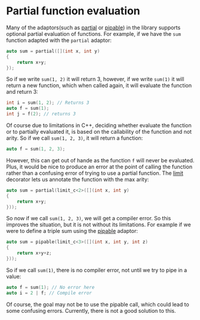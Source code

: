 <!-- Copyright 2018 Paul Fultz II
     Distributed under the Boost Software License, Version 1.0.
     (http://www.boost.org/LICENSE_1_0.txt)
-->

Partial function evaluation
===========================

Many of the adaptors(such as [partial](partial) or [pipable](pipable)) in the library supports optional partial evaluation of functions. For example, if we have the `sum` function adapted with the `partial` adaptor:

```cpp
auto sum = partial([](int x, int y)
{
    return x+y;
});
```

So if we write `sum(1, 2)` it will return 3, however, if we write `sum(1)` it will return a new function, which when called again, it will evaluate the function and return 3:

```cpp
int i = sum(1, 2); // Returns 3
auto f = sum(1);
int j = f(2); // returns 3
```

Of course due to limitations in C++, deciding whether evaluate the function or to partially evaluated it, is based on the callability of the function and not arity. So if we call `sum(1, 2, 3)`, it will return a function:

```cpp
auto f = sum(1, 2, 3);
```

However, this can get out of hande as the function `f` will never be evaluated. Plus, it would be nice to produce an error at the point of calling the function rather than a confusing error of trying to use a partial function. The [limit](limit) decorator lets us annotate the function with the max arity:

```cpp
auto sum = partial(limit_c<2>([](int x, int y)
{
    return x+y;
}));
```

So now if we call `sum(1, 2, 3)`, we will get a compiler error. So this improves the situation, but it is not without its limitations. For example if we were to define a triple sum using the [pipable](pipable) adaptor:

```cpp
auto sum = pipable(limit_c<3>([](int x, int y, int z)
{
    return x+y+z;
}));
```

So if we call `sum(1)`, there is no compiler error, not until we try to pipe in a value:

```cpp
auto f = sum(1); // No error here
auto i = 2 | f; // Compile error
```

Of course, the goal may not be to use the pipable call, which could lead to some confusing errors. Currently, there is not a good solution to this.


